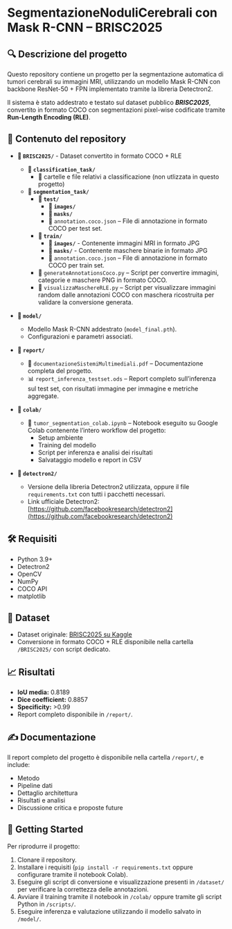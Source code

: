 # SegmentazioneNoduliCerebrali con Mask R-CNN – BRISC2025

## 🔍 Descrizione del progetto
Questo repository contiene un progetto per la segmentazione automatica di tumori cerebrali su immagini MRI, utilizzando un modello Mask R-CNN con backbone ResNet-50 + FPN implementato tramite la libreria Detectron2.

Il sistema è stato addestrato e testato sul dataset pubblico **_BRISC2025_**, convertito in formato COCO con segmentazioni pixel-wise codificate tramite **Run-Length Encoding (RLE)**.

## 🚀 Contenuto del repository
- **📁 `BRISC2025/`**  - Dataset convertito in formato COCO + RLE
  - **📁 `classification_task/`**
    - 📄 cartelle e file relativi a classificazione (non utlizzata in questo progetto)
  - **📁 `segmentation_task/`**
    - **📁 `test/`**
      - **📁 `images/`**
      - **📁 `masks/`**
      - 📄 `annotation.coco.json` – File di annotazione in formato COCO per test set.  
    - **📁 `train/`**
      - **📁 `images/`** - Contenente immagini MRI in formato JPG
      - **📁 `masks/`** - Contenente maschere binarie in formato JPG
      - 📄 `annotation.coco.json` – File di annotazione in formato COCO per train set. 
    - 🐍 `generateAnnotationsCoco.py` – Script per convertire immagini, categorie e maschere PNG in formato COCO.  
    - 🐍 `visualizzaMaschereRLE.py` – Script per visualizzare immagini random dalle annotazioni COCO con maschera ricostruita per validare la conversione generata. 

- **📁 `model/`**  
  - Modello Mask R-CNN addestrato (`model_final.pth`).  
  - Configurazioni e parametri associati.

- **📁 `report/`**  
  - 📄 `documentazioneSistemiMultimediali.pdf` – Documentazione completa del progetto.  
  - 📊 `report_inferenza_testset.ods` – Report completo sull’inferenza sul test set, con risultati immagine per immagine e metriche aggregate.

- **📁 `colab/`**  
  - 📓 `tumor_segmentation_colab.ipynb` – Notebook eseguito su Google Colab contenente l’intero workflow del progetto:  
    - Setup ambiente 
    - Training del modello  
    - Script per inferenza e analisi dei risultati  
    - Salvataggio modello e report in CSV

- **📁 `detectron2/`**  
  - Versione della libreria Detectron2 utilizzata, oppure il file `requirements.txt` con tutti i pacchetti necessari.  
  - Link ufficiale Detectron2: [https://github.com/facebookresearch/detectron2](https://github.com/facebookresearch/detectron2)

## 🛠️ Requisiti
- Python 3.9+  
- Detectron2  
- OpenCV  
- NumPy  
- COCO API  
- matplotlib  

## 📑 Dataset
- Dataset originale: [BRISC2025 su Kaggle](https://www.kaggle.com/datasets/briscdataset/brisc2025)  
- Conversione in formato COCO + RLE disponibile nella cartella `/BRISC2025/` con script dedicato.

## 📈 Risultati
- **IoU media:** 0.8189  
- **Dice coefficient:** 0.8857  
- **Specificity:** >0.99  
- Report completo disponibile in `/report/`.

## ✍️ Documentazione
Il report completo del progetto è disponibile nella cartella `/report/`, e include:  
- Metodo  
- Pipeline dati  
- Dettaglio architettura  
- Risultati e analisi  
- Discussione critica e proposte future  

## 🚀 Getting Started
Per riprodurre il progetto:  
1. Clonare il repository.  
2. Installare i requisiti (`pip install -r requirements.txt` oppure configurare tramite il notebook Colab).  
3. Eseguire gli script di conversione e visualizzazione presenti in `/dataset/` per verificare la correttezza delle annotazioni.  
4. Avviare il training tramite il notebook in `/colab/` oppure tramite gli script Python in `/scripts/`.  
5. Eseguire inferenza e valutazione utilizzando il modello salvato in `/model/`.
